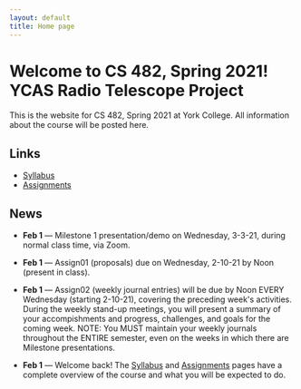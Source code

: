 ```yaml
---
layout: default
title: Home page
---
```


# Welcome to CS 482, Spring 2021!<br>YCAS Radio Telescope Project

This is the website for CS 482, Spring 2021 at York College.
All information about the course will be posted here.

## Links

* [Syllabus](syllabus.html)
* [Assignments](assign/index.html)

## News

<!--

* **May 10** &mdash; [Final Technical Reports](./assign/finalreport.html) and Team Posters are due Friday, 5-14-21, by Noon in your Google Drive, as well as in PDF form via email to Professors Babcock and Hake.

* **May 10** &mdash; [Final Self/Peer Evaluations](./assign/PeerReview.pdf) are due Friday, 5-14-21, by Noon in PDF form via email to Professor Hake.

* **Apr 28** &mdash; [Draft Technical Reports](./assign/finalreport.html) are due Wednesday, 5-5-21, by Noon in your Google Drive, for review and comment by Professors Babcock and Hake.

* **Apr 28** &mdash; The CS Senior Design Final Presentation and Demo (MS4) will be Monday, 5-10-21, from 5:00pm to 7:00pm via Zoom.  The Radio Telescope Engineering Capstone Final Presentation and Demo will on ???, ??-??-21, from ??:??to ??:??, via Zoom.

* **Mar 31** &mdash; Milestone 3 presentation/demo on Wednesday, 4-28-21, during normal class time via Zoom.

* **Mar 31** &mdash; [Midterm Self/Peer Evaluations](./assign/PeerReview.pdf) are due Saturday, 4-3-21, by Noon in PDF form via email to Professors babcock and Hake.

* **Mar 3** &mdash; Milestone 2 presentation/demo on Wednesday, 3-31-21, during normal class time, via Zoom.

-->

* **Feb 1** &mdash; Milestone 1 presentation/demo on Wednesday, 3-3-21, during normal class time, via Zoom.

* **Feb 1** &mdash; Assign01 (proposals) due on Wednesday, 2-10-21 by Noon (present in class).

* **Feb 1** &mdash; Assign02 (weekly journal entries) will be due by Noon EVERY Wednesday (starting 2-10-21), covering the preceding week's activities.  During the weekly stand-up meetings, you will present a summary of your accompishments and progress, challenges, and goals for the coming week.  NOTE: You MUST maintain your weekly journals throughout the ENTIRE semester, even on the weeks in which there are Milestone presentations.

* **Feb 1** &mdash; Welcome back!  The [Syllabus](syllabus.html) and [Assignments](assign/index.html) pages have a complete overview of the course and what you will be expected to do.

<!-- vim:set wrap: -->
<!-- vim:set linebreak: -->
<!-- vim:set nolist: -->
